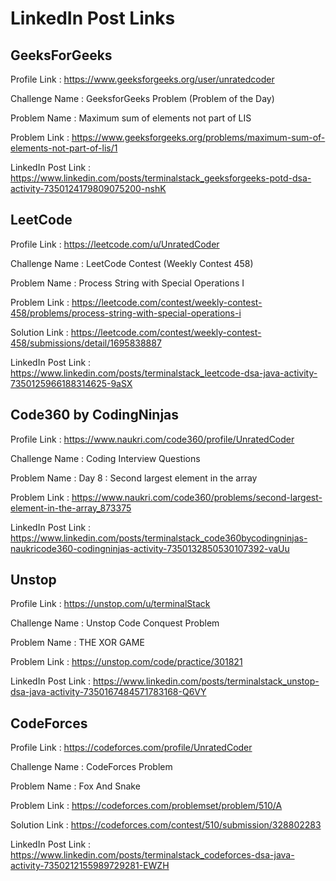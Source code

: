 # LinkedIn Post Links

## GeeksForGeeks

Profile Link : https://www.geeksforgeeks.org/user/unratedcoder

Challenge Name : GeeksforGeeks Problem (Problem of the Day)

Problem Name : Maximum sum of elements not part of LIS

Problem Link : https://www.geeksforgeeks.org/problems/maximum-sum-of-elements-not-part-of-lis/1

LinkedIn Post Link : https://www.linkedin.com/posts/terminalstack_geeksforgeeks-potd-dsa-activity-7350124179809075200-nshK

## LeetCode

Profile Link : https://leetcode.com/u/UnratedCoder

Challenge Name : LeetCode Contest (Weekly Contest 458)

Problem Name : Process String with Special Operations I

Problem Link : https://leetcode.com/contest/weekly-contest-458/problems/process-string-with-special-operations-i

Solution Link : https://leetcode.com/contest/weekly-contest-458/submissions/detail/1695838887

LinkedIn Post Link : https://www.linkedin.com/posts/terminalstack_leetcode-dsa-java-activity-7350125966188314625-9aSX

## Code360 by CodingNinjas

Profile Link : https://www.naukri.com/code360/profile/UnratedCoder

Challenge Name : Coding Interview Questions

Problem Name : Day 8 : Second largest element in the array

Problem Link : https://www.naukri.com/code360/problems/second-largest-element-in-the-array_873375

LinkedIn Post Link : https://www.linkedin.com/posts/terminalstack_code360bycodingninjas-naukricode360-codingninjas-activity-7350132850530107392-vaUu

## Unstop

Profile Link : https://unstop.com/u/terminalStack

Challenge Name : Unstop Code Conquest Problem

Problem Name : THE XOR GAME

Problem Link : https://unstop.com/code/practice/301821

LinkedIn Post Link : https://www.linkedin.com/posts/terminalstack_unstop-dsa-java-activity-7350167484571783168-Q6VY

## CodeForces

Profile Link : https://codeforces.com/profile/UnratedCoder

Challenge Name : CodeForces Problem

Problem Name : Fox And Snake

Problem Link : https://codeforces.com/problemset/problem/510/A

Solution Link : https://codeforces.com/contest/510/submission/328802283

LinkedIn Post Link : https://www.linkedin.com/posts/terminalstack_codeforces-dsa-java-activity-7350212155989729281-EWZH
